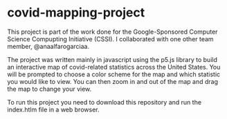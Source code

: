 # covid-mapping-project

This project is part of the work done for the Google-Sponsored Computer Science Compupting Initiative (CSSI). I collaborated with one other team member, @anaalfarogarciaa.

The project was written mainly in javascript using the p5.js library to build an interactive map of covid-related statistics across the United States. You will be prompted to choose a color scheme for the map and which statistic you would like to view. You can then zoom in and out of the map and drag the map to change your view.

To run this project you need to download this repository and run the index.htlm file in a web browser.

